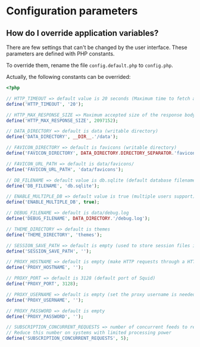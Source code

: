 Configuration parameters
========================

How do I override application variables?
----------------------------------------

There are few settings that can't be changed by the user interface.
These parameters are defined with PHP constants.

To override them, rename the file `config.default.php` to `config.php`.

Actually, the following constants can be overrided:

```php
<?php

// HTTP_TIMEOUT => default value is 20 seconds (Maximum time to fetch a feed)
define('HTTP_TIMEOUT', '20');

// HTTP_MAX_RESPONSE_SIZE => Maximum accepted size of the response body in MB (default 2MB)
define('HTTP_MAX_RESPONSE_SIZE', 2097152);

// DATA_DIRECTORY => default is data (writable directory)
define('DATA_DIRECTORY', __DIR__.'/data');

// FAVICON_DIRECTORY => default is favicons (writable directory)
define('FAVICON_DIRECTORY', DATA_DIRECTORY.DIRECTORY_SEPARATOR.'favicons');

// FAVICON_URL_PATH => default is data/favicons/
define('FAVICON_URL_PATH', 'data/favicons');

// DB_FILENAME => default value is db.sqlite (default database filename)
define('DB_FILENAME', 'db.sqlite');

// ENABLE_MULTIPLE_DB => default value is true (multiple users support)
define('ENABLE_MULTIPLE_DB', true);

// DEBUG_FILENAME => default is data/debug.log
define('DEBUG_FILENAME', DATA_DIRECTORY.'/debug.log');

// THEME_DIRECTORY => default is themes
define('THEME_DIRECTORY', 'themes');

// SESSION_SAVE_PATH => default is empty (used to store session files in a custom directory)
define('SESSION_SAVE_PATH', '');

// PROXY_HOSTNAME => default is empty (make HTTP requests through a HTTP proxy if set)
define('PROXY_HOSTNAME', '');

// PROXY_PORT => default is 3128 (default port of Squid)
define('PROXY_PORT', 3128);

// PROXY_USERNAME => default is empty (set the proxy username is needed)
define('PROXY_USERNAME', '');

// PROXY_PASSWORD => default is empty
define('PROXY_PASSWORD', '');

// SUBSCRIPTION_CONCURRENT_REQUESTS => number of concurrent feeds to refresh at once
// Reduce this number on systems with limited processing power
define('SUBSCRIPTION_CONCURRENT_REQUESTS', 5);
```
